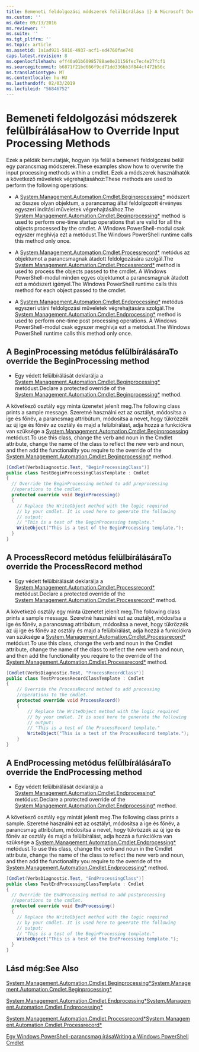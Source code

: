 ```yaml
---
title: Bemeneti feldolgozási módszerek felülbírálása |} A Microsoft Docs
ms.custom: ''
ms.date: 09/13/2016
ms.reviewer: ''
ms.suite: ''
ms.tgt_pltfrm: ''
ms.topic: article
ms.assetid: 1a1ad921-5816-4937-acf1-ed4760fae740
caps.latest.revision: 8
ms.openlocfilehash: eff40a01b60985788ae0e21156fec7ec4e27fcf1
ms.sourcegitcommit: b6871f21bd666f9cd71dd336bb3f844cf472b56c
ms.translationtype: MT
ms.contentlocale: hu-HU
ms.lasthandoff: 02/03/2019
ms.locfileid: "56846752"
---
```

# <a name="how-to-override-input-processing-methods"></a><span data-ttu-id="79506-102">Bemeneti feldolgozási módszerek felülbírálása</span><span class="sxs-lookup"><span data-stu-id="79506-102">How to Override Input Processing Methods</span></span>

<span data-ttu-id="79506-103">Ezek a példák bemutatják, hogyan írja felül a bemeneti feldolgozási belül egy parancsmag módszerek.</span><span class="sxs-lookup"><span data-stu-id="79506-103">These examples show how to overwrite the input processing methods within a cmdlet.</span></span> <span data-ttu-id="79506-104">Ezek a módszerek használhatók a következő műveletek végrehajtásához:</span><span class="sxs-lookup"><span data-stu-id="79506-104">These methods are used to perform the following operations:</span></span>

- <span data-ttu-id="79506-105">A [System.Management.Automation.Cmdlet.Beginprocessing\*](/dotnet/api/System.Management.Automation.Cmdlet.BeginProcessing) módszert az összes olyan objektum, a parancsmag által feldolgozott érvényes egyszeri indítási műveletek végrehajtásához.</span><span class="sxs-lookup"><span data-stu-id="79506-105">The [System.Management.Automation.Cmdlet.Beginprocessing\*](/dotnet/api/System.Management.Automation.Cmdlet.BeginProcessing) method is used to perform one-time startup operations that are valid for all the objects processed by the cmdlet.</span></span> <span data-ttu-id="79506-106">A Windows PowerShell-modul csak egyszer meghívja ezt a metódust.</span><span class="sxs-lookup"><span data-stu-id="79506-106">The Windows PowerShell runtime calls this method only once.</span></span>

- <span data-ttu-id="79506-107">A [System.Management.Automation.Cmdlet.Processrecord\*](/dotnet/api/System.Management.Automation.Cmdlet.ProcessRecord) metódus az objektumot a parancsmagnak átadott feldolgozására szolgál.</span><span class="sxs-lookup"><span data-stu-id="79506-107">The [System.Management.Automation.Cmdlet.Processrecord\*](/dotnet/api/System.Management.Automation.Cmdlet.ProcessRecord) method is used to process the objects passed to the cmdlet.</span></span> <span data-ttu-id="79506-108">A Windows PowerShell-modul minden egyes objektumot a parancsmagnak átadott ezt a módszert igényel.</span><span class="sxs-lookup"><span data-stu-id="79506-108">The Windows PowerShell runtime calls this method for each object passed to the cmdlet.</span></span>

- <span data-ttu-id="79506-109">A [System.Management.Automation.Cmdlet.Endprocessing\*](/dotnet/api/System.Management.Automation.Cmdlet.EndProcessing) metódus egyszeri utáni feldolgozási műveletek végrehajtására szolgál.</span><span class="sxs-lookup"><span data-stu-id="79506-109">The [System.Management.Automation.Cmdlet.Endprocessing\*](/dotnet/api/System.Management.Automation.Cmdlet.EndProcessing) method is used to perform one-time post processing operations.</span></span> <span data-ttu-id="79506-110">A Windows PowerShell-modul csak egyszer meghívja ezt a metódust.</span><span class="sxs-lookup"><span data-stu-id="79506-110">The Windows PowerShell runtime calls this method only once.</span></span>

## <a name="to-override-the-beginprocessing-method"></a><span data-ttu-id="79506-111">A BeginProcessing metódus felülbírálására</span><span class="sxs-lookup"><span data-stu-id="79506-111">To override the BeginProcessing method</span></span>

- <span data-ttu-id="79506-112">Egy védett felülbírálását deklarálja a [System.Management.Automation.Cmdlet.Beginprocessing\*](/dotnet/api/System.Management.Automation.Cmdlet.BeginProcessing) metódust.</span><span class="sxs-lookup"><span data-stu-id="79506-112">Declare a protected override of the [System.Management.Automation.Cmdlet.Beginprocessing\*](/dotnet/api/System.Management.Automation.Cmdlet.BeginProcessing) method.</span></span>

<span data-ttu-id="79506-113">A következő osztály egy minta üzenetet jelenít meg.</span><span class="sxs-lookup"><span data-stu-id="79506-113">The following class prints a sample message.</span></span> <span data-ttu-id="79506-114">Szeretné használni ezt az osztályt, módosítsa a ige és főnév, a parancsmag attribútum, módosítsa a nevet, hogy tükrözzék az új ige és főnév az osztály és majd a felülbírálást, adja hozzá a funkciókra van szüksége a [System.Management.Automation.Cmdlet.Beginprocessing ](/dotnet/api/System.Management.Automation.Cmdlet.BeginProcessing) metódust.</span><span class="sxs-lookup"><span data-stu-id="79506-114">To use this class, change the verb and noun in the Cmdlet attribute, change the name of the class to reflect the new verb and noun, and then add the functionality you require to the override of the [System.Management.Automation.Cmdlet.Beginprocessing\*](/dotnet/api/System.Management.Automation.Cmdlet.BeginProcessing) method.</span></span>

```csharp
[Cmdlet(VerbsDiagnostic.Test, "BeginProcessingClass")]
public class TestBeginProcessingClassTemplate : Cmdlet
{
  // Override the BeginProcessing method to add preprocessing
  //operations to the cmdlet.
  protected override void BeginProcessing()
  {
    // Replace the WriteObject method with the logic required
    // by your cmdlet. It is used here to generate the following
    // output:
    // "This is a test of the BeginProcessing template."
    WriteObject("This is a test of the BeginProcessing template.");
  }
}
```

## <a name="to-override-the-processrecord-method"></a><span data-ttu-id="79506-115">A ProcessRecord metódus felülbírálására</span><span class="sxs-lookup"><span data-stu-id="79506-115">To override the ProcessRecord method</span></span>

- <span data-ttu-id="79506-116">Egy védett felülbírálását deklarálja a [System.Management.Automation.Cmdlet.Processrecord\*](/dotnet/api/System.Management.Automation.Cmdlet.ProcessRecord) metódust.</span><span class="sxs-lookup"><span data-stu-id="79506-116">Declare a protected override of the [System.Management.Automation.Cmdlet.Processrecord\*](/dotnet/api/System.Management.Automation.Cmdlet.ProcessRecord) method.</span></span>

<span data-ttu-id="79506-117">A következő osztály egy minta üzenetet jelenít meg.</span><span class="sxs-lookup"><span data-stu-id="79506-117">The following class prints a sample message.</span></span> <span data-ttu-id="79506-118">Szeretné használni ezt az osztályt, módosítsa a ige és főnév, a parancsmag attribútum, módosítsa a nevet, hogy tükrözzék az új ige és főnév az osztály és majd a felülbírálást, adja hozzá a funkciókra van szüksége a [System.Management.Automation.Cmdlet.Processrecord\* ](/dotnet/api/System.Management.Automation.Cmdlet.ProcessRecord) metódust.</span><span class="sxs-lookup"><span data-stu-id="79506-118">To use this class, change the verb and noun in the Cmdlet attribute, change the name of the class to reflect the new verb and noun, and then add the functionality you require to the override of the [System.Management.Automation.Cmdlet.Processrecord\*](/dotnet/api/System.Management.Automation.Cmdlet.ProcessRecord) method.</span></span>

```csharp
[Cmdlet(VerbsDiagnostic.Test, "ProcessRecordClass")]
public class TestProcessRecordClassTemplate : Cmdlet
{
    // Override the ProcessRecord method to add processing
    //operations to the cmdlet.
    protected override void ProcessRecord()
    {
        // Replace the WriteObject method with the logic required
        // by your cmdlet. It is used here to generate the following
        // output:
        // "This is a test of the ProcessRecord template."
        WriteObject("This is a test of the ProcessRecord template.");
    }
}

```

## <a name="to-override-the-endprocessing-method"></a><span data-ttu-id="79506-119">A EndProcessing metódus felülbírálására</span><span class="sxs-lookup"><span data-stu-id="79506-119">To override the EndProcessing method</span></span>

- <span data-ttu-id="79506-120">Egy védett felülbírálását deklarálja a [System.Management.Automation.Cmdlet.Endprocessing\*](/dotnet/api/System.Management.Automation.Cmdlet.EndProcessing) metódust.</span><span class="sxs-lookup"><span data-stu-id="79506-120">Declare a protected override of the [System.Management.Automation.Cmdlet.Endprocessing\*](/dotnet/api/System.Management.Automation.Cmdlet.EndProcessing) method.</span></span>

<span data-ttu-id="79506-121">A következő osztály egy mintát jelenít meg.</span><span class="sxs-lookup"><span data-stu-id="79506-121">The following class prints a sample.</span></span> <span data-ttu-id="79506-122">Szeretné használni ezt az osztályt, módosítsa a ige és főnév, a parancsmag attribútum, módosítsa a nevet, hogy tükrözzék az új ige és főnév az osztály és majd a felülbírálást, adja hozzá a funkciókra van szüksége a [System.Management.Automation.Cmdlet.Endprocessing\* ](/dotnet/api/System.Management.Automation.Cmdlet.EndProcessing) metódust.</span><span class="sxs-lookup"><span data-stu-id="79506-122">To use this class, change the verb and noun in the Cmdlet attribute, change the name of the class to reflect the new verb and noun, and then add the functionality you require to the override of the [System.Management.Automation.Cmdlet.Endprocessing\*](/dotnet/api/System.Management.Automation.Cmdlet.EndProcessing) method.</span></span>

```csharp
[Cmdlet(VerbsDiagnostic.Test, "EndProcessingClass")]
public class TestEndProcessingClassTemplate : Cmdlet
{
  // Override the EndProcessing method to add postprocessing
  //operations to the cmdlet.
  protected override void EndProcessing()
  {
    // Replace the WriteObject method with the logic required
    // by your cmdlet. It is used here to generate the following
    // output:
    // "This is a test of the BeginProcessing template."
    WriteObject("This is a test of the EndProcessing template.");
  }
}
```

## <a name="see-also"></a><span data-ttu-id="79506-123">Lásd még:</span><span class="sxs-lookup"><span data-stu-id="79506-123">See Also</span></span>

[<span data-ttu-id="79506-124">System.Management.Automation.Cmdlet.Beginprocessing\*</span><span class="sxs-lookup"><span data-stu-id="79506-124">System.Management.Automation.Cmdlet.Beginprocessing\*</span></span>](/dotnet/api/System.Management.Automation.Cmdlet.BeginProcessing)

[<span data-ttu-id="79506-125">System.Management.Automation.Cmdlet.Endprocessing\*</span><span class="sxs-lookup"><span data-stu-id="79506-125">System.Management.Automation.Cmdlet.Endprocessing\*</span></span>](/dotnet/api/System.Management.Automation.Cmdlet.EndProcessing)

[<span data-ttu-id="79506-126">System.Management.Automation.Cmdlet.Processrecord\*</span><span class="sxs-lookup"><span data-stu-id="79506-126">System.Management.Automation.Cmdlet.Processrecord\*</span></span>](/dotnet/api/System.Management.Automation.Cmdlet.ProcessRecord)

[<span data-ttu-id="79506-127">Egy Windows PowerShell-parancsmag írása</span><span class="sxs-lookup"><span data-stu-id="79506-127">Writing a Windows PowerShell Cmdlet</span></span>](./writing-a-windows-powershell-cmdlet.md)

